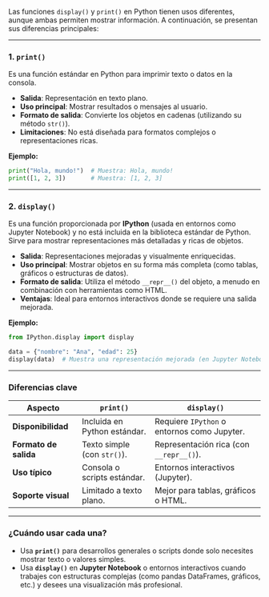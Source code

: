 Las funciones `display()` y `print()` en Python tienen usos diferentes, aunque ambas permiten mostrar información. A continuación, se presentan sus diferencias principales:

---

### 1. **`print()`**
Es una función estándar en Python para imprimir texto o datos en la consola.

- **Salida**: Representación en texto plano.
- **Uso principal**: Mostrar resultados o mensajes al usuario.
- **Formato de salida**: Convierte los objetos en cadenas (utilizando su método `str()`).
- **Limitaciones**: No está diseñada para formatos complejos o representaciones ricas.

**Ejemplo:**
```python
print("Hola, mundo!")  # Muestra: Hola, mundo!
print([1, 2, 3])       # Muestra: [1, 2, 3]
```

---

### 2. **`display()`**
Es una función proporcionada por **IPython** (usada en entornos como Jupyter Notebook) y no está incluida en la biblioteca estándar de Python. Sirve para mostrar representaciones más detalladas y ricas de objetos.

- **Salida**: Representaciones mejoradas y visualmente enriquecidas.
- **Uso principal**: Mostrar objetos en su forma más completa (como tablas, gráficos o estructuras de datos).
- **Formato de salida**: Utiliza el método `__repr__()` del objeto, a menudo en combinación con herramientas como HTML.
- **Ventajas**: Ideal para entornos interactivos donde se requiere una salida mejorada.

**Ejemplo:**
```python
from IPython.display import display

data = {"nombre": "Ana", "edad": 25}
display(data)  # Muestra una representación mejorada (en Jupyter Notebook, aparece como una tabla)
```

---

### Diferencias clave

| **Aspecto**           | **`print()`**                | **`display()`**                             |
| --------------------- | ---------------------------- | ------------------------------------------- |
| **Disponibilidad**    | Incluida en Python estándar. | Requiere `IPython` o entornos como Jupyter. |
| **Formato de salida** | Texto simple (con `str()`).  | Representación rica (con `__repr__()`).     |
| **Uso típico**        | Consola o scripts estándar.  | Entornos interactivos (Jupyter).            |
| **Soporte visual**    | Limitado a texto plano.      | Mejor para tablas, gráficos o HTML.         |

---

### ¿Cuándo usar cada una?
- Usa **`print()`** para desarrollos generales o scripts donde solo necesites mostrar texto o valores simples.
- Usa **`display()`** en **Jupyter Notebook** o entornos interactivos cuando trabajes con estructuras complejas (como pandas DataFrames, gráficos, etc.) y desees una visualización más profesional.